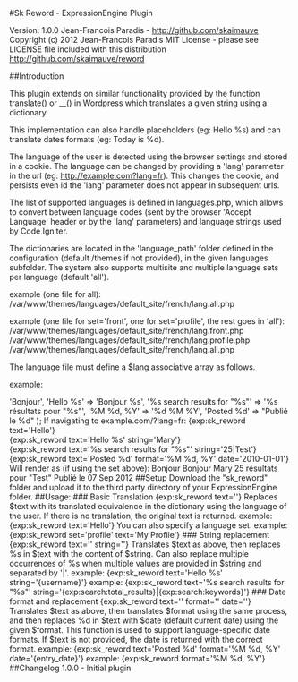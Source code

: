 #Sk Reword - ExpressionEngine Plugin

Version: 1.0.0
Jean-Francois Paradis - http://github.com/skaimauve
Copyright (c) 2012 Jean-Francois Paradis
MIT License - please see LICENSE file included with this distribution
http://github.com/skaimauve/reword

##Introduction

This plugin extends on similar functionality provided by the function translate() or __() in Wordpress which translates a given string using a dictionary. 

This implementation can also handle placeholders (eg: Hello %s) and can translate dates formats (eg: Today is %d).

The language of the user is detected using the browser settings and stored in a cookie. The language can be changed by providing a 'lang' parameter in the url (eg: http://example.com?lang=fr). This changes the cookie, and persists even id the 'lang' parameter does not appear in subsequent urls.

The list of supported languages is defined in languages.php, which allows to convert between language codes (sent by the browser 'Accept Language' header or by the 'lang' parameters) and language strings used by Code Igniter.

The dictionaries are located in the 'language_path' folder defined in the configuration (default /themes if not provided), in the given languages subfolder. The system also supports multisite and multiple language sets per language (default 'all').

example (one file for all):
/var/www/themes/languages/default_site/french/lang.all.php

example (one file for set='front', one for set='profile', the rest goes in 'all'): 
/var/www/themes/languages/default_site/french/lang.front.php
/var/www/themes/languages/default_site/french/lang.profile.php
/var/www/themes/languages/default_site/french/lang.all.php

The language file must define a $lang associative array as follows.

example: 

<?php
$lang = array(
'Hello' => 'Bonjour',
'Hello %s' => 'Bonjour %s',
'%s search results for "%s"' => '%s résultats pour "%s"',
'%M %d, %Y' => '%d %M %Y',
'Posted %d' => "Publié le %d"
);

If navigating to example.com/?lang=fr:

{exp:sk_reword text='Hello'}<br />
{exp:sk_reword text='Hello %s' string='Mary'}<br />
{exp:sk_reword text='%s search results for "%s"' string='25|Test'}<br />
{exp:sk_reword text='Posted %d' format='%M %d, %Y' date='2010-01-01'}

Will render as (if using the set above):

Bonjour
Bonjour Mary
25 résultats pour "Test"
Publié le 07 Sep 2012

##Setup

Download the "sk_reword" folder and upload it to the third party directory of your ExpressionEngine folder.

##Usage:

### Basic Translation

{exp:sk_reword text=''}

Replaces $text with its translated equivalence in the dictionary using the language of the user. If there is no translation, the original text is returned.

example: {exp:sk_reword text='Hello'}  

You can also specify a language set.

example: {exp:sk_reword set='profile' text='My Profile'}  

### String replacement

{exp:sk_reword text='' string=''}

Translates $text as above, then replaces %s in $text with the content of $string. Can also replace multiple occurrences of %s when multiple values are provided in $string and separated by '|'. 

example: {exp:sk_reword text='Hello %s' string='{username}'}  
example: {exp:sk_reword text='%s search results for "%s"' string='{exp:search:total_results}|{exp:search:keywords}'}  

### Date format and replacement

{exp:sk_reword text='' format='' date=''}

Translates $text as above, then translates $format using the same process, and then replaces %d in $text with $date (default current date) using the given $format. This function is used to support language-specific date formats. If $text is not provided, the date is returned with the correct format.

example: {exp:sk_reword text='Posted %d' format='%M %d, %Y' date='{entry_date}'}
example: {exp:sk_reword format='%M %d, %Y'}

##Changelog

1.0.0 - Initial plugin